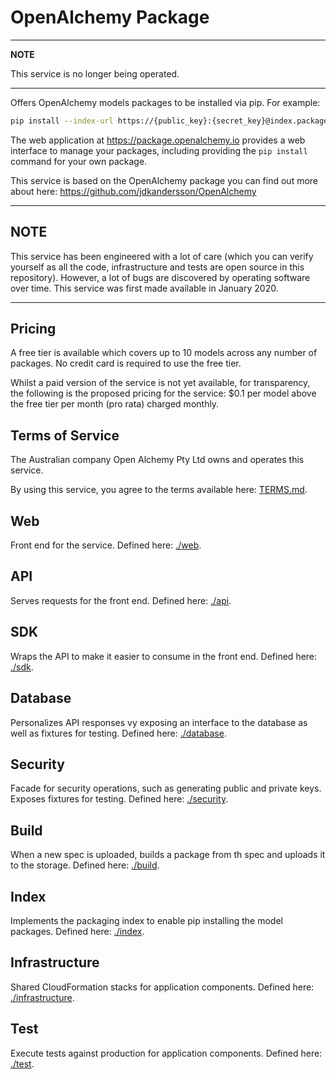 # OpenAlchemy Package

---
**NOTE**

This service is no longer being operated.

---

Offers OpenAlchemy models packages to be installed via pip. For example:

<!-- markdownlint-disable line-length -->

```bash
pip install --index-url https://{public_key}:{secret_key}@index.package.openalchemy.io --extra-index-url https://pypi.org/simple "{specId}=={version}"
```

<!-- markdownlint-enable line-length -->

The web application at <https://package.openalchemy.io> provides a web
interface to manage your packages, including providing the `pip install`
command for your own package.

This service is based on the OpenAlchemy package you can find out more about
here: <https://github.com/jdkandersson/OpenAlchemy>

---

## NOTE

This service has been engineered with a lot of care (which you can verify
yourself as all the code, infrastructure and tests are open source in this
repository). However, a lot of bugs are discovered by operating software over
time. This service was first made available in January 2020.

---

## Pricing

A free tier is available which covers up to 10 models across any number of
packages. No credit card is required to use the free tier.

Whilst a paid version of the service is not yet available, for transparency,
the following is the proposed pricing for the service: $0.1 per model above the
free tier per month (pro rata) charged monthly.

## Terms of Service

The Australian company Open Alchemy Pty Ltd owns and operates this service.

By using this service, you agree to the terms available here:
[TERMS.md](TERMS.md).

## Web

Front end for the service. Defined here: [./web](./web).

## API

Serves requests for the front end. Defined here: [./api](./api).

## SDK

Wraps the API to make it easier to consume in the front end. Defined here:
[./sdk](./sdk).

## Database

Personalizes API responses vy exposing an interface to the database as well as
fixtures for testing. Defined here: [./database](./database).

## Security

Facade for security operations, such as generating public and private keys.
Exposes fixtures for testing. Defined here: [./security](./security).

## Build

When a new spec is uploaded, builds a package from th spec and uploads it to
the storage. Defined here: [./build](./build).

## Index

Implements the packaging index to enable pip installing the model packages.
Defined here: [./index](./index).

## Infrastructure

Shared CloudFormation stacks for application components. Defined here:
[./infrastructure](./infrastructure).

## Test

Execute tests against production for application components. Defined here:
[./test](./test).
